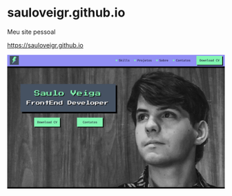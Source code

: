 # sauloveigr.github.io
Meu site pessoal

https://sauloveigr.github.io

<img src="/assets/img/siteHome.jpg" alt="home image">

